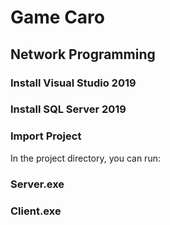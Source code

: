 # Game Caro
## Network Programming 


### Install Visual Studio 2019
### Install SQL Server 2019
### Import Project



In the project directory, you can run:
### Server.exe
### Client.exe


